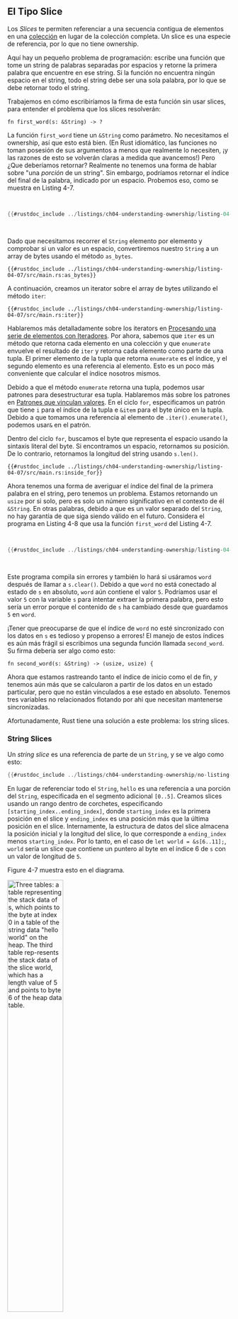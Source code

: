 ## El Tipo Slice

Los _Slices_ te permiten referenciar a una secuencia contigua de elementos
en una [colección](ch08-00-common-collections.md) en lugar de la colección completa. Un slice es una especie de
referencia, por lo que no tiene ownership.

Aquí hay un pequeño problema de programación: escribe una función que tome un
string de palabras separadas por espacios y retorne la primera palabra que
encuentre en ese string.
Si la función no encuentra ningún espacio en el string, todo el string debe ser
una sola palabra, por lo que se debe retornar todo el string.

Trabajemos en cómo escribiríamos la firma de esta función sin usar slices,
para entender el problema que los slices resolverán:

```rust,ignore
fn first_word(s: &String) -> ?
```

La función `first_word` tiene un `&String` como parámetro. No necesitamos el
ownership, así que esto está bien. (En Rust idiomático, las funciones no toman 
posesión de sus argumentos a menos que realmente lo necesiten, ¡y las razones de 
esto se volverán claras a medida que avancemos!) Pero ¿Que deberíamos retornar? 
Realmente no tenemos una forma de hablar sobre "una _porción_ de un string". Sin 
embargo, podríamos retornar el índice del final de la palabra, indicado por un 
espacio.
Probemos eso, como se muestra en Listing 4-7.

<Listing number="4-7" file-name="src/main.rs" caption="La función `first_word` retorna un valor de índice en bytes dentro de un parámetro `String`">

```rust
{{#rustdoc_include ../listings/ch04-understanding-ownership/listing-04-07/src/main.rs:here}}
```

</Listing>

Dado que necesitamos recorrer el `String` elemento por elemento y comprobar si
un valor es un espacio, convertiremos nuestro `String` a un array de bytes
usando el método `as_bytes`.

```rust,ignore
{{#rustdoc_include ../listings/ch04-understanding-ownership/listing-04-07/src/main.rs:as_bytes}}
```

A continuación, creamos un iterator sobre el array de bytes utilizando el método
`iter`:

```rust,ignore
{{#rustdoc_include ../listings/ch04-understanding-ownership/listing-04-07/src/main.rs:iter}}
```

Hablaremos más detalladamente sobre los iterators en [Procesando una serie de
elementos con Iteradores][ch13]<!-- ignore -->. Por ahora, sabemos que `iter` es
un método que retorna cada elemento en una colección y que `enumerate` envuelve
el resultado de `iter` y retorna cada elemento como parte de una tupla. El
primer elemento de la tupla que retorna `enumerate` es el índice, y el segundo
elemento es una referencia al elemento.
Esto es un poco más conveniente que calcular el índice nosotros mismos.

Debido a que el método `enumerate` retorna una tupla, podemos usar patrones para
desestructurar esa tupla. Hablaremos más sobre los patrones en
[Patrones que vinculan valores][ch6]<!-- ignore -->. En el ciclo `for`,
especificamos un patrón que tiene `i` para el índice de la tupla e `&item` para
el byte único en la tupla. Debido a que tomamos una referencia al elemento de
`.iter().enumerate()`, podemos usar`&` en el patrón.

Dentro del ciclo `for`, buscamos el byte que representa el espacio usando
la sintaxis literal del byte. Si encontramos un espacio, retornamos su posición.
De lo contrario, retornamos la longitud del string usando `s.len()`.

```rust,ignore
{{#rustdoc_include ../listings/ch04-understanding-ownership/listing-04-07/src/main.rs:inside_for}}
```

Ahora tenemos una forma de averiguar el índice del final de la primera palabra
en el string, pero tenemos un problema. Estamos retornando un `usize` por si
solo, pero es solo un número significativo en el contexto de él `&String`.
En otras palabras, debido a que es un valor separado del `String`, no hay
garantía de que siga siendo válido en el futuro. Considera el programa en
Listing 4-8 que usa la función `first_word` del Listing 4-7.

<Listing number="4-8" file-name="src/main.rs" caption="Almacenando el resultado de llamar a la función `first_word` y luego cambiar el contenido del `String`">

```rust
{{#rustdoc_include ../listings/ch04-understanding-ownership/listing-04-08/src/main.rs:here}}
```

</Listing>

Este programa compila sin errores y también lo hará si usáramos `word` después
de llamar a `s.clear()`. Debido a que `word` no está conectado al estado de `s`
en absoluto, `word` aún contiene el valor `5`. Podríamos usar el valor `5` con
la variable `s` para intentar extraer la primera palabra, pero esto sería un
error porque el contenido de `s` ha cambiado desde que guardamos `5` en `word`.

¡Tener que preocuparse de que el índice de `word` no esté sincronizado con los
datos en `s` es tedioso y propenso a errores! El manejo de estos índices es aún
más frágil si escribimos una segunda función llamada `second_word`.
Su firma debería ser algo como esto:

```rust,ignore
fn second_word(s: &String) -> (usize, usize) {
```

Ahora que estamos rastreando tanto el índice de inicio como el de fin, _y_
tenemos aún más que se calcularon a partir de los datos en un estado particular,
pero que no están vinculados a ese estado en absoluto. Tenemos tres variables no
relacionados flotando por ahi que necesitan mantenerse sincronizadas.

Afortunadamente, Rust tiene una solución a este problema: los string slices.

### String Slices

Un _string slice_ es una referencia de parte de un `String`, y se ve algo como
esto:

```rust
{{#rustdoc_include ../listings/ch04-understanding-ownership/no-listing-17-slice/src/main.rs:here}}
```

En lugar de referenciar todo el `String`, `hello` es una referencia a una
porción del `String`, especificada en el segmento adicional `[0..5]`. Creamos
slices usando un rango dentro de corchetes, especificando
`[starting_index..ending_index]`, donde `starting_index` es la primera posición
en el slice y `ending_index` es una posición más que la última posición en el
slice. Internamente, la estructura de datos del slice almacena la posición
inicial y la longitud del slice, lo que corresponde a `ending_index` menos
`starting_index`. Por lo tanto, en el caso de `let world = &s[6..11];`, `world`
sería un slice que contiene un puntero al byte en el índice 6 de `s` con un
valor de longitud de `5`.

Figure 4-7 muestra esto en el diagrama.

<img alt="Three tables: a table representing the stack data of s, which points
to the byte at index 0 in a table of the string data &quot;hello world&quot; on
the heap. The third table rep-resents the stack data of the slice world, which
has a length value of 5 and points to byte 6 of the heap data table."
src="img/trpl04-07.svg" class="center" style="width: 50%;" />

<span class="caption">Figure 4-7: String slice referencia una parte de un
`String`</span>

Con la sintaxis de rango `..` de Rust, si queremos comenzar en el índice 0,
podemos dejar el valor antes de los dos puntos. En otras palabras, estos son
iguales:

```rut
let s = String::from("hello");

let slice = &s[0..2];
let slice = &s[..2];
```

Del mismo modo, si el slice incluye el último byte del `String`, podemos
eliminar el número final. Esto significa que son iguales:

```rust
let s = String::from("hello");

let len = s.len();

let slice = &s[3..len];
let slice = &s[3..];
```

También podemos omitir ambos valores para tomar un slice de todo el string.
Entonces estos son iguales:

```rust
let s = String::from("hello");

let len = s.len();

let slice = &s[0..len];
let slice = &s[..];
```

> Nota: Los índices del rango del string slice deben ocurrir en límites válidos
> de caracteres UTF-8. Si intentamos crear un string slice en medio de un
> caracter multibyte, tu programa saldrá con un error. Para fines de
> introducción a los string slices, estamos asumiendo solo ASCII en esta
> sección; una discusión más completa sobre el manejo de UTF-8 se encuentra
> en la sección [Almacenando texto codificado en UTF-8 con Strings][strings]<!-- ignore --> del
> Capítulo 8.

Con toda esta información en mente, reescribamos `first_word` para retornar un
slice. El tipo que significa “string slice” se escribe como `&str`:

<Listing file-name="src/main.rs">

```rust
{{#rustdoc_include ../listings/ch04-understanding-ownership/no-listing-18-first-word-slice/src/main.rs:here}}
```

</Listing>

Obtenemos el índice para el final de la palabra de la misma manera que lo
hicimos en el Listing 4-7, buscando la primera aparición de un espacio. Cuando
encontramos un espacio, retornamos un string slice usando el inicio del string
y el índice del espacio como índices de inicio y final.

Ahora cuando llamamos a `first_word`, obtenemos un único valor que está
vinculado a los datos subyacentes. El valor se compone de una referencia al
punto de inicio del slice y el número de elementos en el slice.

Retornando el slice también funcionaría para la función `second_word`:

```rust,ignore
fn second_word(s: &String) -> &str {
```

Ahora tenemos una API sencilla que es mucho más difícil de estropear porque el
compilador se asegurará de que las referencias dentro del `String` sigan siendo
válidas. ¿Recuerdas el error en el programa en Listing 4-8, cuando obtuvimos
el índice para el final de la primera palabra, pero luego limpiamos el string
de modo que nuestro índice era inválido? Ese código era lógicamente incorrecto,
pero no mostraba errores inmediatos. Los problemas aparecerían más tarde si
seguimos intentando usar el índice de la primera palabra con un string vacío.
Los Slices hacen que este error sea imposible y nos permiten saber que tenemos
un problema en nuestro código mucho antes. El uso de la versión slice de
`first_word` arrojará un error en tiempo de compilación:

<Listing file-name="src/main.rs">

```rust,ignore,does_not_compile
{{#rustdoc_include ../listings/ch04-understanding-ownership/no-listing-19-slice-error/src/main.rs:here}}
```

</Listing>

Aquí está el error del compilador:

```console
{{#include ../listings/ch04-understanding-ownership/no-listing-19-slice-error/output.txt}}
```

Recordemos que las reglas del borrowing si tenemos una referencia immutable a
algo, no podemos tomar también una referencia mutable. Debido a que `clear`
necesita truncar el `String`, necesita obtener una referencia mutable.
El `println!` después de la llamada a `clear` usa la referencia en `word`,
por lo que la referencia inmutable debe seguir activa en ese punto. Rust
impide que la referencia mutable en `clear` y la referencia inmutable en `word`
existan al mismo tiempo, y la compilación falla. No solo Rust ha hecho más fácil
nuestra API, sino que también ha eliminado una clase entera de errores en tiempo
de compilación.

<!-- Old heading. Do not remove or links may break. -->


<a id="string-literals-are-slices"></a>

#### String Literales como Slices

Recordemos que hablamos sobre que los string literales se almacenan dentro
del binario. Ahora que sabemos sobre los slices, podemos entender correctamente
los string literales:

```rust
let s = "Hello, world!";
```

El tipo de `s` aquí es `&str`: es un slice apuntando a ese punto específico
del binario. Esto también es por qué los literales de string son inmutables;
`&str` es una referencia inmutable.

#### String Slices as Parameters

Conociendo que puedes tomar slices de literales y valores `String` nos lleva
a una mejora más en `first_word`, y es su firma:

```rust,ignore
fn first_word(s: &String) -> &str {
```

Un Rustacean más experimentado escribiría la firma mostrada en el Listing 4-9
en su lugar porque nos permite usar la misma función en ambos valores `&String`
y `&str`.

<Listing number="4-9" caption="Mejorando la función `first_word` usando un string slice como parámetro para el tipo del parámetro de`s`">

```rust,ignore
{{#rustdoc_include ../listings/ch04-understanding-ownership/listing-04-09/src/main.rs:here}}
```

</Listing>

Si tenemos un string slice, podemos pasar directamente ese valor. Si tenemos
un `String`, podemos pasar un slice del `String` o una referencia al `String`.
Esta flexibilidad aprovecha las _deref coercions_, una característica que
veremos en la sección
["Tratando los Smart Pointers como Referencias Regulares con el Trait Deref"]<!--ignore-->
del Capítulo 15.

Definir una función para tomar un string slice en lugar de una referencia a un
`String` hace que nuestra API sea más general y útil sin perder ninguna
funcionalidad:

<Listing file-name="src/main.rs">

```rust
{{#rustdoc_include ../listings/ch04-understanding-ownership/listing-04-09/src/main.rs:usage}}
```

</Listing>

### Otros Slices

Los string slices, como puedes imaginar, son específicos para strings. Pero
hay un tipo de slice más general. Considera este array:

```rust
let a = [1, 2, 3, 4, 5];
```

Así como podemos querer referirnos a parte de un string, también podemos querer
referirnos a parte de un array. Lo haríamos de esta manera:

```rust
let a = [1, 2, 3, 4, 5];

let slice = &a[1..3];

assert_eq!(slice, &[2, 3]);
```

Este slice tiene el tipo `&[i32]`. Funciona de la misma manera que los slices
de string, almacenando una referencia al primer elemento y una longitud. Usarás
este tipo de slice para todo tipo de colecciones. Hablaremos de estas
colecciones en detalle cuando veamos vectores en el Capítulo 8.

## Resumen

Los conceptos de ownership, borrowing, y slices aseguran la seguridad de la
memoria en los programas Rust en tiempo de compilación. El lenguaje Rust te
da control sobre el uso de la memoria de la misma manera que otros lenguajes
de programación de sistemas, pero el hecho de que el propietario de los datos
limpie automáticamente esos datos cuando salen del scope significa que no tienes
que escribir y depurar código extra para obtener este control.

El ownership afecta a cómo funcionan otras partes de Rust, así que hablaremos
de estos conceptos más adelante en el libro. Vamos a pasar al Capítulo 5 y
ver cómo agrupar piezas de datos en un `struct`.

[ch13]: ch13-02-iterators.html
[ch6]: ch06-02-match.html#patrones-que-vinculan-valores
[strings]: ch08-02-strings.html#almacenando-texto-codificado-en-utf-8-con-strings
["Tratando los Smart Pointers como Referencias Regulares con el Trait Deref"]: ch15-02-deref.html#coerciones-implicitas-de-deref-con-funciones-y-metodos
